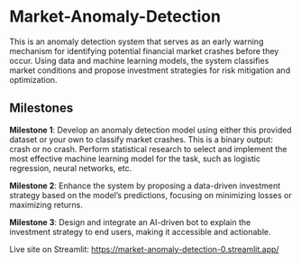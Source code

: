 # Market-Anomaly-Detection

This is an anomaly detection system that serves as an early warning mechanism for identifying potential financial market crashes before they occur. Using data and machine learning models, the system classifies market conditions and propose investment strategies for risk mitigation and optimization.

## Milestones
**Milestone 1**: Develop an anomaly detection model using either this provided dataset or your own to classify market crashes. This is a binary output: crash or no crash. Perform statistical research to select and implement the most effective machine learning model for the task, such as logistic regression, neural networks, etc.

**Milestone 2**: Enhance the system by proposing a data-driven investment strategy based on the model’s predictions, focusing on minimizing losses or maximizing returns.

**Milestone 3**: Design and integrate an AI-driven bot to explain the investment strategy to end users, making it accessible and actionable.

Live site on Streamlit: https://market-anomaly-detection-0.streamlit.app/
